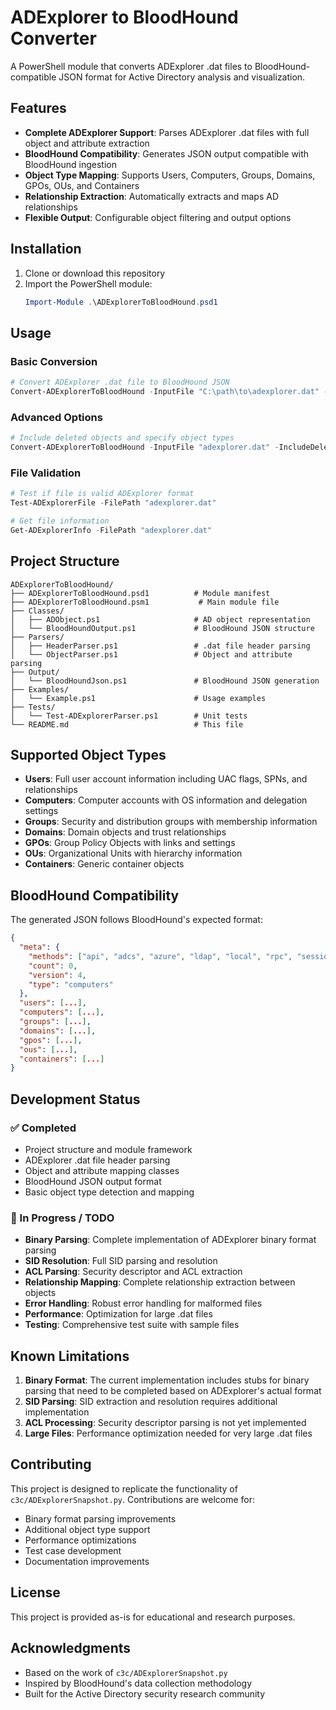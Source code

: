 # ADExplorer to BloodHound Converter

A PowerShell module that converts ADExplorer .dat files to BloodHound-compatible JSON format for Active Directory analysis and visualization.

## Features

- **Complete ADExplorer Support**: Parses ADExplorer .dat files with full object and attribute extraction
- **BloodHound Compatibility**: Generates JSON output compatible with BloodHound ingestion
- **Object Type Mapping**: Supports Users, Computers, Groups, Domains, GPOs, OUs, and Containers
- **Relationship Extraction**: Automatically extracts and maps AD relationships
- **Flexible Output**: Configurable object filtering and output options

## Installation

1. Clone or download this repository
2. Import the PowerShell module:
   ```powershell
   Import-Module .\ADExplorerToBloodHound.psd1
   ```

## Usage

### Basic Conversion

```powershell
# Convert ADExplorer .dat file to BloodHound JSON
Convert-ADExplorerToBloodHound -InputFile "C:\path\to\adexplorer.dat" -OutputFile "C:\path\to\bloodhound.json"
```

### Advanced Options

```powershell
# Include deleted objects and specify object types
Convert-ADExplorerToBloodHound -InputFile "adexplorer.dat" -IncludeDeleted -ObjectTypes @("User", "Computer", "Group")
```

### File Validation

```powershell
# Test if file is valid ADExplorer format
Test-ADExplorerFile -FilePath "adexplorer.dat"

# Get file information
Get-ADExplorerInfo -FilePath "adexplorer.dat"
```

## Project Structure

```
ADExplorerToBloodHound/
├── ADExplorerToBloodHound.psd1          # Module manifest
├── ADExplorerToBloodHound.psm1           # Main module file
├── Classes/
│   ├── ADObject.ps1                     # AD object representation
│   └── BloodHoundOutput.ps1             # BloodHound JSON structure
├── Parsers/
│   ├── HeaderParser.ps1                 # .dat file header parsing
│   └── ObjectParser.ps1                 # Object and attribute parsing
├── Output/
│   └── BloodHoundJson.ps1               # BloodHound JSON generation
├── Examples/
│   └── Example.ps1                      # Usage examples
├── Tests/
│   └── Test-ADExplorerParser.ps1        # Unit tests
└── README.md                            # This file
```

## Supported Object Types

- **Users**: Full user account information including UAC flags, SPNs, and relationships
- **Computers**: Computer accounts with OS information and delegation settings
- **Groups**: Security and distribution groups with membership information
- **Domains**: Domain objects and trust relationships
- **GPOs**: Group Policy Objects with links and settings
- **OUs**: Organizational Units with hierarchy information
- **Containers**: Generic container objects

## BloodHound Compatibility

The generated JSON follows BloodHound's expected format:

```json
{
  "meta": {
    "methods": ["api", "adcs", "azure", "ldap", "local", "rpc", "session", "spray"],
    "count": 0,
    "version": 4,
    "type": "computers"
  },
  "users": [...],
  "computers": [...],
  "groups": [...],
  "domains": [...],
  "gpos": [...],
  "ous": [...],
  "containers": [...]
}
```

## Development Status

### ✅ Completed
- Project structure and module framework
- ADExplorer .dat file header parsing
- Object and attribute mapping classes
- BloodHound JSON output format
- Basic object type detection and mapping

### 🚧 In Progress / TODO
- **Binary Parsing**: Complete implementation of ADExplorer binary format parsing
- **SID Resolution**: Full SID parsing and resolution
- **ACL Parsing**: Security descriptor and ACL extraction
- **Relationship Mapping**: Complete relationship extraction between objects
- **Error Handling**: Robust error handling for malformed files
- **Performance**: Optimization for large .dat files
- **Testing**: Comprehensive test suite with sample files

## Known Limitations

1. **Binary Format**: The current implementation includes stubs for binary parsing that need to be completed based on ADExplorer's actual format
2. **SID Parsing**: SID extraction and resolution requires additional implementation
3. **ACL Processing**: Security descriptor parsing is not yet implemented
4. **Large Files**: Performance optimization needed for very large .dat files

## Contributing

This project is designed to replicate the functionality of `c3c/ADExplorerSnapshot.py`. Contributions are welcome for:

- Binary format parsing improvements
- Additional object type support
- Performance optimizations
- Test case development
- Documentation improvements

## License

This project is provided as-is for educational and research purposes.

## Acknowledgments

- Based on the work of `c3c/ADExplorerSnapshot.py`
- Inspired by BloodHound's data collection methodology
- Built for the Active Directory security research community
